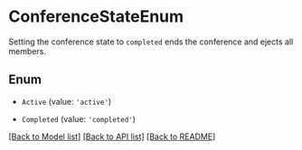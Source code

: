 # ConferenceStateEnum

Setting the conference state to `completed` ends the conference and ejects all members.

## Enum

* `Active` (value: `'active'`)

* `Completed` (value: `'completed'`)

[[Back to Model list]](../README.md#documentation-for-models) [[Back to API list]](../README.md#documentation-for-api-endpoints) [[Back to README]](../README.md)
